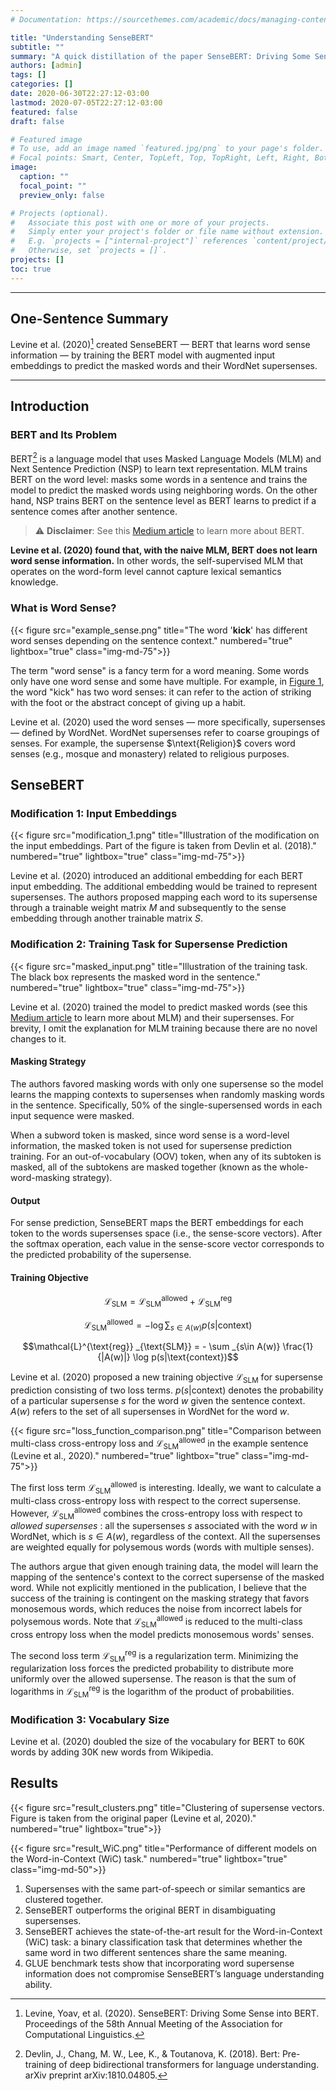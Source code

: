 ```yaml
---
# Documentation: https://sourcethemes.com/academic/docs/managing-content/

title: "Understanding SenseBERT"
subtitle: ""
summary: "A quick distillation of the paper SenseBERT: Driving Some Sense into BERT"
authors: [admin]
tags: []
categories: []
date: 2020-06-30T22:27:12-03:00
lastmod: 2020-07-05T22:27:12-03:00
featured: false
draft: false

# Featured image
# To use, add an image named `featured.jpg/png` to your page's folder.
# Focal points: Smart, Center, TopLeft, Top, TopRight, Left, Right, BottomLeft, Bottom, BottomRight.
image:
  caption: ""
  focal_point: ""
  preview_only: false

# Projects (optional).
#   Associate this post with one or more of your projects.
#   Simply enter your project's folder or file name without extension.
#   E.g. `projects = ["internal-project"]` references `content/project/deep-learning/index.md`.
#   Otherwise, set `projects = []`.
projects: []
toc: true
---
```


---
## One-Sentence Summary
Levine et al. (2020)[^1] created SenseBERT &mdash; BERT that learns word sense information &mdash; by training the BERT model with augmented input embeddings to predict the masked words and their WordNet supersenses.

[^1]: Levine, Yoav, et al. (2020). SenseBERT: Driving Some Sense into BERT. Proceedings of the 58th Annual Meeting of the Association for Computational Linguistics.
---

## Introduction

### BERT and Its Problem

BERT[^2] is a language model that uses Masked Language Models (MLM) and Next Sentence Prediction (NSP) to learn text representation. MLM trains BERT on the word level: masks some words in a sentence and trains the model to predict the masked words using neighboring words. On the other hand, NSP trains BERT on the sentence level as BERT learns to predict if a sentence comes after another sentence.

[^2]: Devlin, J., Chang, M. W., Lee, K., & Toutanova, K. (2018). Bert: Pre-training of deep bidirectional transformers for language understanding. arXiv preprint arXiv:1810.04805.

> :warning: **Disclaimer**: See this [Medium article](https://towardsdatascience.com/bert-explained-state-of-the-art-language-model-for-nlp-f8b21a9b6270) to learn more about BERT.

**Levine et al. (2020) found that, with the naive MLM, BERT does not learn word sense information.** In other words, the self-supervised MLM that operates on the word-form level cannot capture lexical semantics knowledge.


### What is Word Sense?

{{< figure src="example_sense.png" title="The word '**kick**' has different word senses depending on the sentence context." numbered="true" lightbox="true" class="img-md-75">}}

The term "word sense" is a fancy term for a word meaning. Some words only have one word sense and some have multiple. For example, in [Figure 1](#figure-the-word-kick-has-different-word-senses-depending-on-the-sentence-context), the word "kick" has two word senses: it can refer to the action of striking with the foot or the abstract concept of giving up a habit.

Levine et al. (2020) used the word senses &mdash; more specifically, supersenses &mdash; defined by WordNet. WordNet supersenses refer to coarse groupings of senses. For example, the supersense $\ntext{Religion}$ covers word senses (e.g., mosque and monastery) related to religious purposes.


## SenseBERT

### Modification 1: Input Embeddings

{{< figure src="modification_1.png" title="Illustration of the modification on the input embeddings. Part of the figure is taken from Devlin et al. (2018)." numbered="true" lightbox="true" class="img-md-75">}}

Levine et al. (2020) introduced an additional embedding for each BERT input embedding. The additional embedding would be trained to represent supersenses. The authors proposed mapping each word to its supersense through a trainable weight matrix $M$ and subsequently to the sense embedding through another trainable matrix $S$.


### Modification 2: Training Task for Supersense Prediction

{{< figure src="masked_input.png" title="Illustration of the training task. The black box represents the masked word in the sentence." numbered="true" lightbox="true" class="img-md-75">}}

Levine et al. (2020) trained the model to predict masked words (see this [Medium article](https://towardsdatascience.com/bert-explained-state-of-the-art-language-model-for-nlp-f8b21a9b6270) to learn more about MLM) and their supersenses. For brevity, I omit the explanation for MLM training because there are no novel changes to it.

#### Masking Strategy

The authors favored masking words with only one supersense so the model learns the mapping contexts to supersenses when randomly masking words in the sentence. Specifically, 50% of the single-supersensed words in each input sequence were masked.

When a subword token is masked, since word sense is a word-level information, the masked token is not used for supersense prediction training. For an out-of-vocabulary (OOV) token, when any of its subtoken is masked, all of the subtokens are masked together (known as the whole-word-masking strategy).

#### Output

For sense prediction, SenseBERT maps the BERT embeddings for each token to the words supersenses space (i.e., the sense-score vectors). After the softmax operation, each value in the sense-score vector corresponds to the predicted probability of the supersense.

#### Training Objective

$$\mathcal{L}_{\text{SLM}} = \mathcal{L}^{\text{allowed}} _{\text{SLM}} + \mathcal{L}^{\text{reg}} _{\text{SLM}}$$

$$\mathcal{L}^{\text{allowed}} _{\text{SLM}} = - \log \sum _{s\in A(w)} {p(s|\text{context})}$$

$$\mathcal{L}^{\text{reg}} _{\text{SLM}} = - \sum _{s\in A(w)} \frac{1}{|A(w)|} \log p(s|\text{context})$$

Levine et al. (2020) proposed a new training objective $\mathcal{L}_{\text{SLM}}$ for supersense prediction consisting of two loss terms. $p(s|\text{context})$ denotes the probability of a particular supersense $s$ for the word $w$ given the sentence context. $A(w)$ refers to the set of all supersenses in WordNet for the word $w$.

{{< figure src="loss_function_comparison.png" title="Comparison between multi-class cross-entropy loss and $\mathcal{L}^{\text{allowed}} _{\text{SLM}}$ in the example sentence (Levine et al., 2020)." numbered="true" lightbox="true" class="img-md-75">}}

The first loss term $\mathcal{L}^{\text{allowed}} _{\text{SLM}}$ is interesting. Ideally, we want to calculate a multi-class cross-entropy loss with respect to the correct supersense. However, $\mathcal{L}^{\text{allowed}} _{\text{SLM}}$ combines the cross-entropy loss with respect to _allowed supersenses_ : all the supersenses $s$ associated with the word $w$ in WordNet, which is $s \in A(w)$, regardless of the context. All the supersenses are weighted equally for polysemous words (words with multiple senses).

The authors argue that given enough training data, the model will learn the mapping of the sentence's context to the correct supersense of the masked word. While not explicitly mentioned in the publication, I believe that the success of the training is contingent on the masking strategy that favors monosemous words, which reduces the noise from incorrect labels for polysemous words. Note that $\mathcal{L}^{\text{allowed}} _{\text{SLM}}$ is reduced to the multi-class cross entropy loss when the model predicts monosemous words' senses.

The second loss term $\mathcal{L}^{\text{reg}} _{\text{SLM}}$ is a regularization term. Minimizing the regularization loss forces the predicted probability to distribute more uniformly over the allowed supersense. The reason is that the sum of logarithms in $\mathcal{L}^{\text{reg}} _{\text{SLM}}$ is the logarithm of the product of probabilities.

### Modification 3: Vocabulary Size

Levine et al. (2020) doubled the size of the vocabulary for BERT to 60K words by adding 30K new words from Wikipedia.



## Results
{{< figure src="result_clusters.png" title="Clustering of supersense vectors. Figure is taken from the original paper (Levine et al, 2020)." numbered="true" lightbox="true">}}

{{< figure src="result_WiC.png" title="Performance of different models on the Word-in-Context (WiC) task." numbered="true" lightbox="true" class="img-md-50">}}

1. Supersenses with the same part-of-speech or similar semantics are clustered together.
2. SenseBERT outperforms the original BERT in disambiguating supersenses.
3. SenseBERT achieves the state-of-the-art result for the Word-in-Context (WiC) task: a binary classification task that determines whether the same word in two different sentences share the same meaning.
4. GLUE benchmark tests show that incorporating word supersense information does not compromise SenseBERT’s language understanding ability.
